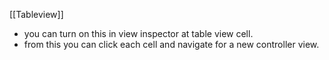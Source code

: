 [[Tableview]]

- you can turn on this in view inspector at table view cell.
- from this you can click each cell and navigate for a new controller view. 